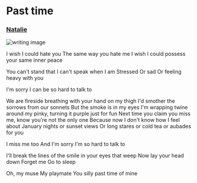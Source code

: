 # Past time
### [Natalie](https://hellopoetry.com/termina-fairy/)
![writing image](https://upload.wikimedia.org/wikipedia/en/d/dd/The_Persistence_of_Memory.jpg) 

I wish I could hate you
The same way you hate me
I wish I could possess your same inner peace

You can't stand that I can't speak when I am
Stressed
Or sad
Or feeling heavy with you

I'm sorry I can be so hard to talk to

We are fireside breathing with your hand on my thigh
I'd smother the sorrows from our sonnets
But the smoke is in my eyes
I'm wrapping twine around my pinky, turning it purple just for fun
Next time you claim you miss me,
know you're not the only one
Because now I don't know how I feel about January nights or sunset views
Or long stares or cold tea or aubades for you

I miss me too
And I'm sorry I'm so hard to talk to

I'll break the lines of the smile in your eyes that weep
Now lay your head down
Forget me
Go to sleep

Oh, my muse
My playmate
You silly past time of mine
